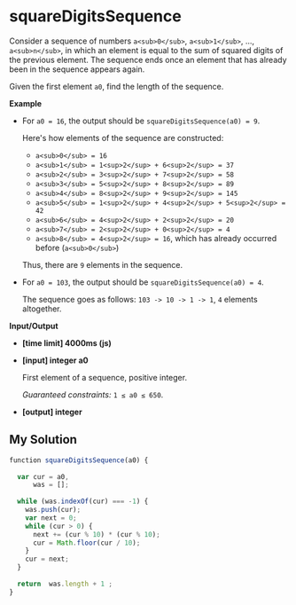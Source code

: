 # squareDigitsSequence
﻿Consider a sequence of numbers `a<sub>0</sub>`, `a<sub>1</sub>`, ..., `a<sub>n</sub>`, in which an element is equal to the sum of squared digits of the previous element. The sequence ends once an element that has already been in the sequence appears again.

Given the first element `a0`, find the length of the sequence.

**Example**

*   For `a0 = 16`, the output should be
    `squareDigitsSequence(a0) = 9`.

    Here's how elements of the sequence are constructed:

    *   `a<sub>0</sub> = 16`
    *   `a<sub>1</sub> = 1<sup>2</sup> + 6<sup>2</sup> = 37`
    *   `a<sub>2</sub> = 3<sup>2</sup> + 7<sup>2</sup> = 58`
    *   `a<sub>3</sub> = 5<sup>2</sup> + 8<sup>2</sup> = 89`
    *   `a<sub>4</sub> = 8<sup>2</sup> + 9<sup>2</sup> = 145`
    *   `a<sub>5</sub> = 1<sup>2</sup> + 4<sup>2</sup> + 5<sup>2</sup> = 42`
    *   `a<sub>6</sub> = 4<sup>2</sup> + 2<sup>2</sup> = 20`
    *   `a<sub>7</sub> = 2<sup>2</sup> + 0<sup>2</sup> = 4`
    *   `a<sub>8</sub> = 4<sup>2</sup> = 16`, which has already occurred before (`a<sub>0</sub>`)

    Thus, there are `9` elements in the sequence.

*   For `a0 = 103`, the output should be
    `squareDigitsSequence(a0) = 4`.

    The sequence goes as follows: `103 -> 10 -> 1 -> 1`, `4` elements altogether.

**Input/Output**

*   **[time limit] 4000ms (js)**

*   **[input] integer a0**

    First element of a sequence, positive integer.

    _Guaranteed constraints:_
    `1 ≤ a0 ≤ 650`.

*   **[output] integer**


## My Solution
```javascript
﻿function squareDigitsSequence(a0) {
​
  var cur = a0,
      was = [];
​
  while (was.indexOf(cur) === -1) {
    was.push(cur);
    var next = 0;
    while (cur > 0) {
      next += (cur % 10) * (cur % 10);
      cur = Math.floor(cur / 10);
    }
    cur = next;
  }
​
  return  was.length + 1 ;
}
​
```
